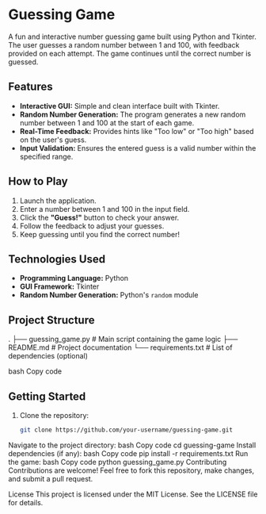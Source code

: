 # **Guessing Game**

A fun and interactive number guessing game built using Python and Tkinter. The user guesses a random number between 1 and 100, with feedback provided on each attempt. The game continues until the correct number is guessed.

## **Features**

- **Interactive GUI:** Simple and clean interface built with Tkinter.
- **Random Number Generation:** The program generates a new random number between 1 and 100 at the start of each game.
- **Real-Time Feedback:** Provides hints like "Too low" or "Too high" based on the user's guess.
- **Input Validation:** Ensures the entered guess is a valid number within the specified range.

## **How to Play**

1. Launch the application.
2. Enter a number between 1 and 100 in the input field.
3. Click the **"Guess!"** button to check your answer.
4. Follow the feedback to adjust your guesses.
5. Keep guessing until you find the correct number!

## **Technologies Used**

- **Programming Language:** Python
- **GUI Framework:** Tkinter
- **Random Number Generation:** Python's `random` module

## **Project Structure**


. ├── guessing_game.py # Main script containing the game logic ├── README.md # Project documentation └── requirements.txt # List of dependencies (optional)

bash
Copy code

## **Getting Started**

1. Clone the repository:
   ```bash
   git clone https://github.com/your-username/guessing-game.git
Navigate to the project directory:
bash
Copy code
cd guessing-game
Install dependencies (if any):
bash
Copy code
pip install -r requirements.txt
Run the game:
bash
Copy code
python guessing_game.py
Contributing
Contributions are welcome! Feel free to fork this repository, make changes, and submit a pull request.

License
This project is licensed under the MIT License. See the LICENSE file for details.
